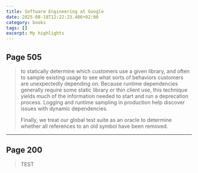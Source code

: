 ```yaml
---
title: Software Engineering at Google
date: 2025-08-18T12:22:23.486+02:00
category: books
tags: []
excerpt: My highlights
---
```


## Page 505

> to statically determine which customers use a given library, and often to sample existing usage to see what sorts of behaviors customers are unexpectedly depending on. Because runtime dependencies generally require some static library or thin client use, this technique yields much of the information needed to start and run a deprecation process. Logging and runtime sampling in production help discover issues with dynamic dependencies.
>
>Finally, we treat our global test suite as an oracle to determine whether all references to an old symbol have been removed.


----
## Page 200

> TEST

